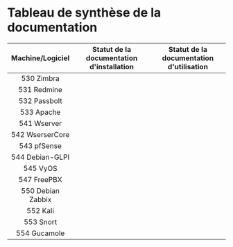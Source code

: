 # Tableau de synthèse de la documentation

| Machine/Logiciel  | Statut de la documentation d'installation | Statut de la documentation d'utilisation |
|:-----------------:|:-----------------------------------------:|:----------------------------------------:|
| 530 Zimbra        |                                           |                                          |
| 531 Redmine       |                                           |                                          |
| 532 Passbolt      |                                           |                                          |
| 533 Apache        |                                           |                                          |
| 541 Wserver       |                                           |                                          |
| 542 WserserCore   |                                           |                                          |
| 543 pfSense       |                                           |                                          |
| 544 Debian-GLPI   |                                           |                                          |
| 545 VyOS          |                                           |                                          |
| 547 FreePBX       |                                           |                                          |
| 550 Debian Zabbix |                                           |                                          |
| 552 Kali          |                                           |                                          |
| 553 Snort         |                                           |                                          |
| 554 Gucamole      |                                           |                                          |
